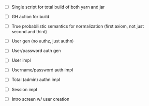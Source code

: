 
- [ ] Single script for total build of both yarn and jar
- [ ] GH action for build

- [ ] True probabilistic semantics for normalization (first axiom, not just second and third)
- [ ] User gen (no authz, just authn)
- [ ] User/password auth gen
- [ ] User impl
- [ ] Username/password auth impl
- [ ] Total (admin) authn impl
- [ ] Session impl
- [ ] Intro screen w/ user creation
